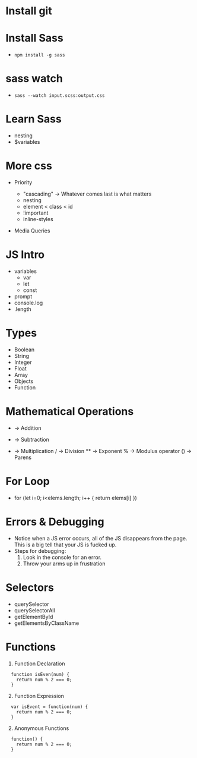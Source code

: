 # Install git

# Install Sass
  - `npm install -g sass`

# sass watch
  - `sass --watch input.scss:output.css`

# Learn Sass
  - nesting
  - $variables

# More css
  - Priority
    - "cascading" -> Whatever comes last is what matters
    - nesting
    - element < class < id
    - !important
    - inline-styles

  - Media Queries


# JS Intro
  - variables
    - var
    - let
    - const
  - prompt
  - console.log
  - .length

# Types
  - Boolean
  - String
  - Integer
  - Float
  - Array
  - Objects
  - Function

# Mathematical Operations
  +  -> Addition
  -  -> Subtraction
  *  -> Multiplication
  /  -> Division
  ** -> Exponent
  %  -> Modulus operator
  () -> Parens

# For Loop
  - for (let i=0; i<elems.length; i++ {
      return elems[i]
    })

# Errors & Debugging
  - Notice when a JS error occurs, all of the JS disappears from the page. This is a big tell that your JS is fucked up.
  - Steps for debugging:
    1) Look in the console for an error.
    2) Throw your arms up in frustration

# Selectors
  - querySelector
  - querySelectorAll
  - getElementById
  - getElementsByClassName

# Functions
1) Function Declaration
  ```    
    function isEven(num) {  
      return num % 2 === 0;
    }
  ```

2) Function Expression
  ```
    var isEvent = function(num) {
      return num % 2 === 0;
    }
  ```

2) Anonymous Functions
  ```
    function() {
      return num % 2 === 0;
    }
  ```
